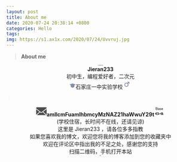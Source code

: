 ```yaml
---
layout: post
title: About me
date: 2020-07-24 20:38:14 +0800
categories: Hello
tags: 
img: https://s1.ax1x.com/2020/07/24/Uvvruj.jpg
---
```


> **About me**

<center><img src="https://s1.ax1x.com/2020/07/24/Uvqi5D.jpg" alt="Uvqi5D.jpg" style="zoom:15%;" /></center>

<center><b>Jieran233</b></center>

<center>初中生，编程爱好者，二次元</center>

<center><svg fill="#8590A6" viewBox="0 0 24 24" width="1.2em" height="1.2em"><path d="M12 4L1 7.94v.588l4.153 2.73v5.166C5.158 16.758 8.028 20 12 20c3.972 0 6.808-3.116 6.85-3.576l.006-5.163 4.129-2.733.015-.586L12 4z" fill-rule="evenodd"></path></svg><span>石家庄一中实验学校</span><svg fill="#8590A6" viewBox="0 0 24 24" width="24" height="24"><path d="M8.025 15.641a3.5 3.5 0 1 1 4.95-4.95 3.5 3.5 0 0 1-4.95 4.95zm10.122-9.369a.759.759 0 0 0-.753-.753L13.322 5a.738.738 0 0 0-.744.744.757.757 0 0 0 .751.752l2.127.313c-.95.954-1.832 1.83-1.832 1.83a5.502 5.502 0 0 0-7.013 8.416 5.5 5.5 0 0 0 8.415-7.016l1.842-1.819.303 2.116a.758.758 0 0 0 .752.753.738.738 0 0 0 .744-.744l-.52-4.073z" fill-rule="evenodd"></path></svg></center>

<svg class="icon" style="width: 1em; height: 1em;vertical-align: middle;fill: currentColor;overflow: hidden;" viewBox="0 0 1024 1024" version="1.1" xmlns="http://www.w3.org/2000/svg"><path d="M504.3 64.2H521v895.3h-16.7z" fill="#BFBFBF" /></svg>

<center><svg  fill="#4D4D4D" width="28" height="28" t="1595858287981" class="icon" viewBox="0 0 1024 1024" version="1.1" xmlns="http://www.w3.org/2000/svg" p-id="1302"><path d="M628.992 607.850667c-57.749333 46.272-93.781333 69.226667-129.728 69.226667-34.517333 0-69.376-21.504-123.285333-63.509333L55.082667 895.957333l903.701333 0L632.661333 605.098667C631.466667 605.973333 630.122667 607.061333 628.992 607.850667z" p-id="1303"></path><path d="M248.405333 514.858667C172.224 456.106667 84.352 388.117333 0 321.429333L0 853.76c0 1.706667 0.810667 3.136 0.981333 4.714667l323.52-284.714667C301.056 555.456 275.904 536.106667 248.405333 514.858667z" p-id="1304"></path><path d="M1021.482667 866.133333C1022.784 862.272 1024 858.218667 1024 853.76L1024 298.837333c-101.269333 78.762667-247.829333 192.917333-340.394667 265.962667L1021.482667 866.133333z" p-id="1305"></path><path d="M960 128.021333 64 128.021333c-23.36 0-64 40.682667-64 64l0 50.432c94.378667 75.136 196.885333 154.218667 283.733333 221.205333 47.893333 36.970667 90.816 70.186667 124.693333 96.64 91.306667 71.616 91.306667 71.616 184.512-2.901333C677.226667 490.026667 904 313.557333 1024 220.224L1024 192.085333C1024 168.64 983.381333 128.021333 960 128.021333z" p-id="1306"></path></svg><span><b>amllcmFuamlhbmcyMzNAZ21haWwuY29t</b></span><svg fill="#4D4D4D" width="28" height="28" t="1595858419997" class="icon" viewBox="0 0 1024 1024" version="1.1" xmlns="http://www.w3.org/2000/svg" p-id="2051"><path d="M129.445 130.264a57.964 57.964 0 0 1 8.988-0.717h8.989c20.434 0 40.744 0.535 60.95 1.605a2027.625 2027.625 0 0 0 60.951 2.31h5.28c2.81 0 5.689 0.056 8.635 0.181 2.936 0.126 5.632 0.478 8.101 1.07s3.926 1.365 4.404 2.31c8.453 9.489 14.973 20.696 19.547 33.62 4.573 12.937 6.872 25.68 6.872 38.253v8.18c0 3.084-0.182 6.224-0.524 9.433-0.352 3.197-0.83 6.223-1.41 9.068-0.592 2.844-1.354 5.336-2.287 7.475-1.184 2.378-2.583 4.506-4.233 6.406-1.65 1.9-3.288 3.8-4.938 5.689v0.716c0 1.195 0.182 2.083 0.524 2.674 0.352 0.592 0.762 1.48 1.228 2.674 2.583 4.983 4.586 10.138 5.985 15.474a372.902 372.902 0 0 1 3.88 16.19 298.871 298.871 0 0 1 2.822 19.752 187.136 187.136 0 0 1 1.058 20.105c0 10.445-2.526 19.638-7.578 27.58-5.052 7.953-11.514 14.586-19.376 19.922-7.874 5.336-16.623 9.318-26.249 11.924-9.637 2.617-19.023 3.914-28.183 3.914-16.68 0-33.644-1.24-50.904-3.732a1672.162 1672.162 0 0 1-50.199-8.01 310.826 310.826 0 0 0-0.876-11.036 111.948 111.948 0 0 1-0.523-11.037 996.28 996.28 0 0 0-2.64-72.772 1646.157 1646.157 0 0 1-3.697-72.772 401.085 401.085 0 0 0-3.175-37.183c-1.65-12.459-2.469-24.735-2.469-36.83 0-2.139 0.114-4.267 0.353-6.406 0.227-2.116 0.455-4.13 0.694-6.03z m149.026 45.545c0-1.183-1.354-2.013-4.05-2.491-2.697-0.478-5.814-0.763-9.33-0.888-3.527-0.114-7.043-0.182-10.57-0.182s-5.985-0.114-7.396-0.353a383.6 383.6 0 0 0-36.989-3.197 964.324 964.324 0 0 0-36.989-0.716h-5.28c-0.238 10.205 0.183 20.4 1.23 30.606a532.297 532.297 0 0 1 2.286 30.606 938.357 938.357 0 0 0 35.579 2.139 874.76 874.76 0 0 0 35.578 0.717c6.576 0 12.504 0.057 17.795 0.182 5.28 0.125 9.74-0.535 13.392-1.957 3.64-1.422 6.45-4.153 8.453-8.18 1.991-4.029 2.993-10.195 2.993-18.501 0-1.661-0.182-3.789-0.524-6.406a296.011 296.011 0 0 0-1.229-8.18c-0.477-2.845-1.183-5.45-2.116-7.828-0.956-2.401-1.9-4.176-2.833-5.37zM253.804 272.6c-5.87 0-12.22 0.057-19.024 0.182-6.815 0.125-13.733 0.125-20.787 0a227.982 227.982 0 0 1-20.605-1.251c-6.69-0.717-12.857-1.775-18.5-3.197v4.266c0 12.812 0.057 25.68 0.182 38.605 0.114 12.937 0.762 25.68 1.934 38.252l2.822 2.14c11.503 1.194 22.949 2.377 34.35 3.56 11.388 1.195 22.948 1.775 34.702 1.775 1.877 0 4.585-0.114 8.1-0.352 3.528-0.228 7.1-0.763 10.741-1.605 3.641-0.83 6.93-1.957 9.865-3.379 2.935-1.422 4.756-3.197 5.461-5.336 0.705-0.478 1.286-1.604 1.764-3.38 0.466-1.774 0.762-3.731 0.876-5.87 0.113-2.14 0.227-4.21 0.352-6.224 0.114-2.014 0.182-3.493 0.182-4.449 0-9.967-0.83-19.444-2.469-28.467-1.65-9.011-4.107-18.147-7.395-27.397-3.755 0-7.52 0.352-11.276 1.069a61 61 0 0 1-11.275 1.058zM353.85 230.97c0-2.606 0.296-4.802 0.876-6.588 0.58-1.775 2.526-3.618 5.814-5.518a685.765 685.765 0 0 1 13.744-6.758c4.46-2.14 8.989-3.971 13.563-5.519 4.574-1.536 9.455-2.719 14.62-3.56 5.166-0.832 10.798-1.241 16.908-1.241 27.477 0 47.968 6.224 61.474 18.682 13.505 12.459 20.252 30.55 20.252 54.26 0 12.095-0.239 24.736-0.705 37.9a2221.97 2221.97 0 0 1-1.764 39.322 385.583 385.583 0 0 0-1.058 17.43c-0.239 5.928-0.478 11.629-0.705 17.079 0 1.194-0.41 2.139-1.23 2.844-0.83 0.717-1.82 1.07-2.992 1.07-0.944 0-1.877 0.125-2.821 0.352-0.478 0-1.058 0.057-1.764 0.182s-1.297 0.182-1.763 0.182c-1.411 0.24-3.061 0.421-4.938 0.535a75.03 75.03 0 0 1-4.927 0.182c-1.41 0-3.06-0.182-4.938-0.535a355.722 355.722 0 0 1-4.585-0.887h-0.706c-0.238 0-0.352-0.114-0.352-0.353-1.184-0.239-2.583-0.352-4.233-0.352l-1.763 0.352c-1.184 0-2.765 0.182-4.756 0.535a85.76 85.76 0 0 0-5.814 1.24c-3.288 0.956-7.043 1.775-11.276 2.492-4.232 0.717-8.692 1.07-13.391 1.07-11.981 0-22.312-1.776-31.005-5.337-8.692-3.561-15.849-8.362-21.492-14.415-5.632-6.053-9.865-13.165-12.687-21.357-2.821-8.18-4.232-16.907-4.232-26.157 0-1.661 0.353-4.449 1.058-8.363 0.705-3.914 1.707-8.01 2.992-12.276 1.286-4.267 2.754-8.18 4.404-11.742 1.638-3.561 3.401-5.928 5.279-7.123l5.28-2.844 4.232-2.492v0.353c2.821-1.661 6.223-3.14 10.217-4.449 3.993-1.297 8.215-2.31 12.686-3.026 4.46-0.717 8.807-1.24 13.039-1.605 4.233-0.352 7.748-0.534 10.57-0.534 4.699 0 9.102 0.239 13.21 0.716 4.107 0.478 8.157 0.956 12.151 1.423l4.574 1.07c0.933 0 1.82 0.124 2.64 0.352 0.819 0.239 1.706 0.353 2.64 0.353 0.466-1.662 0.648-3.323 0.523-4.984a61.275 61.275 0 0 1-0.171-4.63c0-2.845-0.296-6.054-0.876-9.603a235.752 235.752 0 0 0-1.934-10.32c-5.871-2.606-12.334-5.097-19.377-7.475-7.043-2.367-13.505-3.562-19.376-3.562a70.238 70.238 0 0 0-25.19 4.631c-8.101 3.084-14.746 5.69-19.9 7.828v-0.353l-3.175 2.14c-1.183 0.955-2.287 1.547-3.345 1.774-1.058 0.24-2.412 0.353-4.05 0.353l-2.116-0.353c-0.706 0-1.298-0.113-1.764-0.352-0.478 0-0.944-0.114-1.41-0.353l-1.412-1.422c-1.877-6.167-2.821-11.981-2.821-17.431v-2.833z m102.878 106.393c0.227-4.505 0.466-9.068 0.705-13.698 0.228-4.631 0.58-8.01 1.058-10.138-1.41-0.478-3.993-0.887-7.748-1.24a187.688 187.688 0 0 0-11.98-0.717c-4.233-0.114-8.227-0.227-11.982-0.353-3.754-0.113-6.11-0.182-7.042-0.182-5.166 0-9.398 0.182-12.687 0.535-3.288 0.353-5.927 1.252-7.93 2.674-2.002 1.422-3.345 3.379-4.05 5.87-0.706 2.493-1.059 5.872-1.059 10.138 0 10.912 2.936 18.569 8.807 22.95 5.87 4.391 15.03 6.587 27.477 6.587 2.822 0 6.872-0.296 12.152-0.887s9.682-1.48 13.21-2.674c0-1.422 0.056-3.14 0.17-5.154a93.83 93.83 0 0 1 0.523-5.871v-2.845c0-0.478 0.057-1 0.182-1.604 0.114-0.592 0.171-1.126 0.171-1.604v-1.787z m65.877 17.079l-0.364-0.706 0.353 0.353v0.353z m23.95-128.103c3.994-2.366 7.339-4.21 10.036-5.518a177.352 177.352 0 0 1 8.283-3.732l5.279-1.775v-0.353c2.344-0.944 5.165-1.775 8.454-2.491 3.288-0.717 6.223-1.07 8.806-1.07 20.9 0 39.458 5.223 55.66 15.656 1.877 0.956 3.812 2.253 5.814 3.914 1.991 1.661 3.573 3.083 4.756 4.267 0.466 0.477 1.41 1.308 2.822 2.491 1.41 1.195 2.343 2.014 2.821 2.492v0.353c0 0.239 0.057 0.42 0.171 0.534 0.114 0.126 0.182 0.296 0.182 0.535l0.353 2.845-0.353 3.56a148.646 148.646 0 0 1-1.764 5.69 28.483 28.483 0 0 1-2.821 6.053 16.928 16.928 0 0 1-4.403 4.801c-1.764 1.309-3.823 1.957-6.167 1.957-2.822 0-6.11-1.297-9.865-3.914-3.766-2.605-6.929-5.21-9.512-7.828l-4.232-3.56c-0.705 0-1.297-0.24-1.764-0.718h0.353l-7.748-2.139a123.41 123.41 0 0 0-11.799-3.561c-3.88-0.944-7.93-1.422-12.151-1.422l-3.527 0.353c-3.994 1.194-7.749 3.8-11.276 7.827-3.527 4.04-5.28 7.715-5.28 11.037 0 4.267 1.059 7.77 3.175 10.502 2.117 2.73 4.927 4.983 8.454 6.758 3.527 1.775 7.452 3.152 11.799 4.096 4.346 0.956 8.863 1.9 13.562 2.844 7.987 1.195 16.145 3.084 24.485 5.69 8.329 2.616 14.848 6.291 19.547 11.036 2.344 2.378 4.233 4.926 5.632 7.646 1.41 2.73 2.697 5.757 3.88 9.08l2.116 6.405v-0.353a40.028 40.028 0 0 1 2.287 6.94c0.58 2.492 0.876 5.04 0.876 7.646l-0.353 4.984c-0.944 9.967-3.584 18.273-7.93 24.906-4.346 6.644-12.151 12.697-23.427 18.147-0.478 0.24-3.288 1.07-8.453 2.492-5.166 1.422-11.162 2.617-17.966 3.561l-1.058 0.353h-3.174c-9.16 0-18.5-1.183-28.013-3.561-9.511-2.367-17.783-6.053-24.837-11.037-0.24 0-0.876-0.239-1.934-0.716a59.904 59.904 0 0 1-2.287-1.07l-3.175-2.139c-1.877-1.183-3.64-2.844-5.28-4.983-1.649-2.14-3.287-4.267-4.926-6.406l-3.174-3.561-4.927-7.828a384.07 384.07 0 0 1 1.411-8.716c0.467-2.719 1.058-4.801 1.764-6.223 0.466-2.845 1.82-5.211 4.05-7.123 2.23-1.9 4.984-3.436 8.283-4.63l0.706 0.716c2.343 1.9 4.403 3.857 6.166 5.871 1.764 2.014 3.573 4.335 5.462 6.94h-0.353c1.41 0.478 2.4 1.252 2.992 2.31 0.58 1.07 0.876 1.957 0.876 2.674 6.11 4.04 13.563 7.953 22.37 11.742 8.806 3.8 17.441 5.689 25.895 5.689 1.172 0 3.05-0.24 5.632-0.717 2.583-0.478 4.927-1.422 7.043-2.844 1.877-2.606 3.527-5.69 4.926-9.25 1.411-3.562 2.117-6.998 2.117-10.32 0-2.14-0.125-4.096-0.353-5.871a37.588 37.588 0 0 0-1.058-5.154l-0.706-2.14-1.763-1.774c0-0.24-0.17-0.535-0.523-0.888-0.353-0.352-0.649-0.648-0.877-0.887-4.46-1.661-8.806-2.97-13.039-3.914a220.672 220.672 0 0 0-13.038-2.492c-5.166-0.944-10.275-1.9-15.326-2.844-5.052-0.945-9.569-2.367-13.563-4.267h0.353a44.915 44.915 0 0 1-14.097-7.475c-4.233-3.322-7.93-7.054-11.093-11.207-3.175-4.153-5.632-8.545-7.396-13.164-1.763-4.631-2.64-8.955-2.64-12.994 0-3.561 0.41-7.407 1.23-11.56 0.818-4.152 2.161-8.01 4.05-11.56 1.172-0.716 1.877-1.422 2.116-2.138 0.228-0.717 0.467-1.423 0.705-2.14h-0.352c0-0.227 0.057-0.295 0.182-0.182 0.114 0.126 0.182 0.057 0.182-0.182 0.466-1.183 1.058-2.491 1.763-3.914s1.639-2.491 2.822-3.197l7.054-3.89z m141.62 75.799c0-7.828 0.352-15.656 1.058-23.484 0.705-8.306 3.22-16.372 7.577-24.2a85.544 85.544 0 0 1 16.384-20.992c6.577-6.167 13.915-11.15 22.016-14.95 8.101-3.79 16.384-5.69 24.838-5.69 7.282 0 13.676 0.24 19.194 0.717 5.518 0.478 12.038 2.014 19.547 4.63 0.228 0.24 0.82 0.593 1.764 1.07 0.705 0.478 1.524 0.888 2.469 1.24 0.933 0.353 2.23 0.888 3.88 1.605 2.582 1.195 6.52 3.914 11.798 8.18 5.28 4.267 10.445 9.25 15.497 14.95 5.052 5.69 9.273 11.743 12.686 18.148 3.402 6.406 4.63 12.573 3.698 18.5 0 1.423-0.114 3.198-0.353 5.337s-0.478 4.267-0.705 6.406a361.896 361.896 0 0 1-0.706 5.87c-0.239 1.775-0.478 3.152-0.705 4.096 0 1.9-0.944 3.323-2.822 4.267-1.877 0.956-4.05 1.604-6.52 1.957a54.755 54.755 0 0 1-7.747 0.535h-8.284c-16.907 0-32.995-0.353-48.264-1.07a2108.62 2108.62 0 0 1-48.265-2.844c1.639 8.306 3.345 15.007 5.109 20.104 1.764 5.11 4.87 10.616 9.33 16.544l-0.353-0.717c7.51 4.04 14.905 7.236 22.198 9.603 7.282 2.378 14.677 3.561 22.198 3.561 5.632 0 10.798-0.648 15.508-1.957 4.7-1.297 8.863-2.844 12.504-4.63 3.641-1.776 6.816-3.619 9.512-5.519 2.697-1.9 4.87-3.561 6.52-4.983a129.8 129.8 0 0 0 5.984-4.267 50.069 50.069 0 0 1 2.47-1.775c2.343 0 4.232 1.07 5.631 3.197 1.411 2.14 2.47 4.506 3.175 7.123a36.471 36.471 0 0 1 1.228 8.01c0.114 2.73 0.183 4.573 0.183 5.518v7.828c0 0.478-0.057 1.07-0.183 1.775-0.125 0.716-0.648 1.308-1.581 1.775-8.932 8.783-17.909 15.485-26.954 20.104-9.045 4.63-20.139 6.94-33.291 6.94-21.38 0-39.402-4.562-54.079-13.698-14.677-9.125-26.362-23.427-35.055-42.883a470.398 470.398 0 0 1-5.461-16.907c-1.752-5.803-2.628-12.14-2.628-19.024z m123.3-32.745l-0.705-0.353c-4.232-4.506-8.34-7.942-12.333-10.32-3.994-2.366-8.17-4.096-12.505-5.154-4.346-1.07-8.931-1.718-13.744-1.957a332.541 332.541 0 0 0-15.679-0.353c-1.877 0-4.107 0.478-6.69 1.423a41.762 41.762 0 0 0-7.577 3.732 59.808 59.808 0 0 0-7.043 5.165c-2.23 1.9-3.823 3.914-4.756 6.053 13.858 0.717 27.534 1.365 41.04 1.957 13.505 0.592 27.067 0.888 40.687 0.888h1.763l-2.458-1.081z m-592.52 474.34c26.374-18.649 60.95-27.979 103.731-27.979 46.558 0 85.698 7.475 117.407 22.414 31.71 14.94 47.56 33.417 47.56 55.422 0 22.585-18.66 41.847-55.99 57.776s-82.546 23.893-135.635 23.893c-59.858 0-109.58-11.207-149.14-33.621-39.56-22.414-59.346-50.586-59.346-84.526 0-37.876 21.356-69.87 64.08-95.994 42.711-26.123 94.981-39.185 156.796-39.185 39.106 0 74.115 5.564 105.017 16.68s46.353 23.745 46.353 37.877c0 18.067-20.878 27.101-62.612 27.101-22.482 0-41.176-1.968-56.08-5.905 0.796-4.403 1.205-8.055 1.205-10.945 0-17.146-16.167-25.714-48.503-25.714-27.41 0-46.729 6.201-57.97 18.591-11.252 12.402-16.873 33.77-16.873 64.114z m73.114 9.386c-19.957 0-36.75 4.141-50.404 12.424-13.653 8.283-20.469 18.5-20.469 30.664 0 11.582 6.247 21.14 18.751 28.672 12.493 7.532 28.444 11.298 47.82 11.298 44.84 0 67.255-14.132 67.255-42.394 0-12.163-5.757-21.982-17.283-29.446-11.526-7.486-26.75-11.218-45.67-11.218z m537.03-122.846v130.833h87.382L887.41 800.2h-58.311v11.81l93.923 55.421h-317.03l105.62-55.42V800.2H498.483V755.54l221.218-125.269H829.1zM711.613 761.105V686.74l-126.26 74.365h126.26z" p-id="2052"></path></svg><br/><span>(学校住宿，长时间不在线，还请见谅)</span></center>



<center>这里是 Jieran233 ，请各位多多指教<br/>如果您喜欢我的博文，欢迎您将我的博客添加到您的收藏夹中<br/>欢迎在评论区中指出我的不足之处，感谢您的支持</center>



<center>扫描二维码，手机打开本站</center>

<center><img src="https://s1.ax1x.com/2020/07/30/anegk6.jpg" style="zoom:20%;" /></center>